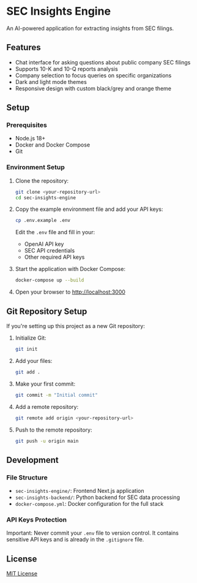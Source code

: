 # SEC Insights Engine

An AI-powered application for extracting insights from SEC filings.

## Features

- Chat interface for asking questions about public company SEC filings
- Supports 10-K and 10-Q reports analysis
- Company selection to focus queries on specific organizations
- Dark and light mode themes
- Responsive design with custom black/grey and orange theme

## Setup

### Prerequisites

- Node.js 18+
- Docker and Docker Compose
- Git

### Environment Setup

1. Clone the repository:
   ```bash
   git clone <your-repository-url>
   cd sec-insights-engine
   ```

2. Copy the example environment file and add your API keys:
   ```bash
   cp .env.example .env
   ```
   
   Edit the `.env` file and fill in your:
   - OpenAI API key
   - SEC API credentials
   - Other required API keys

3. Start the application with Docker Compose:
   ```bash
   docker-compose up --build
   ```

4. Open your browser to [http://localhost:3000](http://localhost:3000)

## Git Repository Setup

If you're setting up this project as a new Git repository:

1. Initialize Git:
   ```bash
   git init
   ```

2. Add your files:
   ```bash
   git add .
   ```

3. Make your first commit:
   ```bash
   git commit -m "Initial commit"
   ```

4. Add a remote repository:
   ```bash
   git remote add origin <your-repository-url>
   ```

5. Push to the remote repository:
   ```bash
   git push -u origin main
   ```

## Development

### File Structure

- `sec-insights-engine/`: Frontend Next.js application
- `sec-insights-backend/`: Python backend for SEC data processing
- `docker-compose.yml`: Docker configuration for the full stack

### API Keys Protection

Important: Never commit your `.env` file to version control. It contains sensitive API keys and is already in the `.gitignore` file.

## License

[MIT License](LICENSE) 